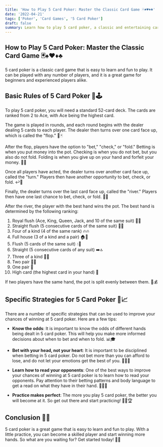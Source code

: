 ```yaml
---
title: 'How to Play 5 Card Poker: Master the Classic Card Game 🃏♠️♥️♦️♣️'
date: '2022-04-21'
tags: ['Poker', 'Card Games', '5 Card Poker']
draft: false
summary: Learn how to play 5 card poker, a classic and entertaining card game suitable for beginners and experienced players. Discover the basic rules, hand rankings, and specific strategies that can help you improve your chances of winning.
---
```


## How to Play 5 Card Poker: Master the Classic Card Game 🃏♠️♥️♦️♣️

5 card poker is a classic card game that is easy to learn and fun to play. It can be played with any number of players, and it is a great game for beginners and experienced players alike.

## Basic Rules of 5 Card Poker 📜🕹️

To play 5 card poker, you will need a standard 52-card deck. The cards are ranked from 2 to Ace, with Ace being the highest card.

The game is played in rounds, and each round begins with the dealer dealing 5 cards to each player. The dealer then turns over one card face up, which is called the "flop." 🔄🃏

After the flop, players have the option to "bet," "check," or "fold." Betting is when you put money into the pot. Checking is when you do not bet, but you also do not fold. Folding is when you give up on your hand and forfeit your money. 💸🤔

Once all players have acted, the dealer turns over another card face up, called the "turn." Players then have another opportunity to bet, check, or fold. ↩️🎲

Finally, the dealer turns over the last card face up, called the "river." Players then have one last chance to bet, check, or fold. 🔄🏁

After the river, the player with the best hand wins the pot. The best hand is determined by the following ranking:

1. Royal flush (Ace, King, Queen, Jack, and 10 of the same suit) 👑🎉
2. Straight flush (5 consecutive cards of the same suit) 🌟✨
3. Four of a kind (4 of the same rank) 🔥🔥
4. Full house (3 of a kind and a pair) 🏠🎊
5. Flush (5 cards of the same suit) 💧🌊
6. Straight (5 consecutive cards of any suit) ➡️🔝
7. Three of a kind 🎯🎯
8. Two pair 👥👥
9. One pair 👫
10. High card (the highest card in your hand) 🚀

If two players have the same hand, the pot is split evenly between them. 🤝💰

## Specific Strategies for 5 Card Poker 🧠📈

There are a number of specific strategies that can be used to improve your chances of winning at 5 card poker. Here are a few tips:

- **Know the odds**: It is important to know the odds of different hands being dealt in 5 card poker. This will help you make more informed decisions about when to bet and when to fold. 📊🎓
- **Bet with your head, not your heart**: It is important to be disciplined when betting in 5 card poker. Do not bet more than you can afford to lose, and do not let your emotions get the best of you. 🧘‍♂️💡

- **Learn how to read your opponents**: One of the best ways to improve your chances of winning at 5 card poker is to learn how to read your opponents. Pay attention to their betting patterns and body language to get a read on what they have in their hand. 👀🕵️‍♂️
- **Practice makes perfect**: The more you play 5 card poker, the better you will become at it. So get out there and start practicing! 🏃‍♀️🏆

## Conclusion 🏁🌟

5 card poker is a great game that is easy to learn and fun to play. With a little practice, you can become a skilled player and start winning more hands. So what are you waiting for? Get started today! 🎉🎈
